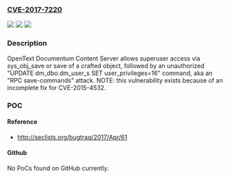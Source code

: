 ### [CVE-2017-7220](https://cve.mitre.org/cgi-bin/cvename.cgi?name=CVE-2017-7220)
![](https://img.shields.io/static/v1?label=Product&message=n%2Fa&color=blue)
![](https://img.shields.io/static/v1?label=Version&message=n%2Fa&color=blue)
![](https://img.shields.io/static/v1?label=Vulnerability&message=n%2Fa&color=brighgreen)

### Description

OpenText Documentum Content Server allows superuser access via sys_obj_save or save of a crafted object, followed by an unauthorized "UPDATE dm_dbo.dm_user_s SET user_privileges=16" command, aka an "RPC save-commands" attack. NOTE: this vulnerability exists because of an incomplete fix for CVE-2015-4532.

### POC

#### Reference
- http://seclists.org/bugtraq/2017/Apr/61

#### Github
No PoCs found on GitHub currently.

